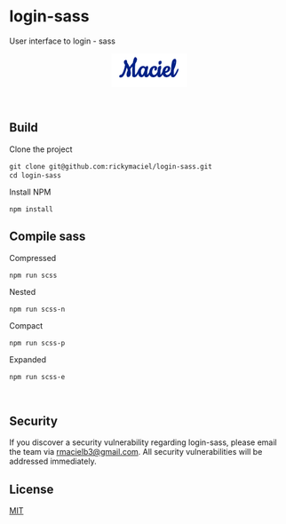 
# login-sass
User interface to login - sass

<p align="center">
    <img align="center" style="max-width:180px;" src="https://raw.githubusercontent.com/rickymaciel/login-sass/master/img/logo.PNG"/>
</p>

<br/>

## Build 
Clone the project

```
git clone git@github.com:rickymaciel/login-sass.git
cd login-sass
```


Install NPM

```
npm install
```

## Compile sass

Compressed
```
npm run scss
```

Nested
```
npm run scss-n
```

Compact
```
npm run scss-p
```

Expanded
```
npm run scss-e
```

<br/>

## Security

If you discover a security vulnerability regarding login-sass, please email the team via rmacielb3@gmail.com. All security vulnerabilities will be addressed immediately.

## License

[MIT](https://github.com/rickymaciel/login-sass/blob/master/LICENSE)